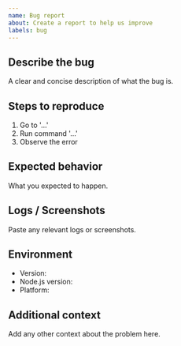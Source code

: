 ```yaml
---
name: Bug report
about: Create a report to help us improve
labels: bug
---
```


## Describe the bug
A clear and concise description of what the bug is.

## Steps to reproduce
1. Go to '...'
2. Run command '...'
3. Observe the error

## Expected behavior
What you expected to happen.

## Logs / Screenshots
Paste any relevant logs or screenshots.

## Environment
- Version: <!-- e.g. 1.2.3 -->
- Node.js version:
- Platform:

## Additional context
Add any other context about the problem here.
